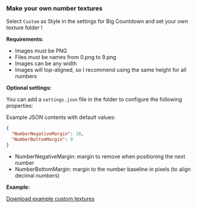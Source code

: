 ﻿### Make your own number textures

Select `Custom` as Style in the settings for Big Countdown and set your own texture folder !

**Requirements:**

- Images must be PNG
- Files must be names from 0.png to 9.png
- Images can be any width
- Images will top-aligned, so I recommend using the same height for all numbers

**Optional settings:**

You can add a `settings.json` file in the folder to configure the following properties:

Example JSON contents with default values:

```json
{
  "NumberNegativeMargin": 10,
  "NumberBottomMargin": 0
}
```

- NumberNegativeMargin: margin to remove when positioning the next number
- NumberBottomMargin: margin to the number baseline in pixels (to align decimal numbers)

**Example:**

[Download example custom textures](../../Doc/custom_example.zip)
